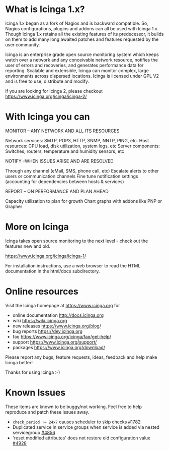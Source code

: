 # What is Icinga 1.x?

Icinga 1.x began as a fork of Nagios and is backward compatible.
So, Nagios configurations, plugins and addons can all be used with Icinga 1.x.
Though Icinga 1.x retains all the existing features of its predecessor, it builds
on them to add many long awaited patches and features requested by the user community.

Icinga is an enterprise grade open source monitoring system which keeps watch over a
network and any conceivable network resource, notifies the user of errors and recoveries,
and generates performance data for reporting.
Scalable and extensible, Icinga can monitor complex, large environments across dispersed
locations. Icinga is licensed under GPL V2 and is free to use, distribute and modify.

If you are looking for Icinga 2, please checkout https://www.icinga.org/icinga/icinga-2/

# With Icinga you can

MONITOR – ANY NETWORK AND ALL ITS RESOURCES

Network services: SMTP, POP3, HTTP, SNMP, NNTP, PING, etc.
Host resources: CPU load, disk utilization, system logs, etc
Server components: Switches, routers, temperature and humidity sensors, etc

NOTIFY –WHEN ISSUES ARISE AND ARE RESOLVED

Through any channel (eMail, SMS, phone call, etc)
Escalate alerts to other users or communication channels
Fine tune notification settings (accounting for dependencies between hosts & services)

REPORT – ON PERFORMANCE AND PLAN AHEAD

Capacity utilization to plan for growth
Chart graphs with addons like PNP or Grapher

# More on Icinga

Icinga takes open source monitoring to the next level - check out the features new and old.

https://www.icinga.org/icinga/icinga-1/

For installation instructions, use a web browser to read the HTML documentation
in the html/docs subdirectory.

# Online resources

Visit the Icinga homepage at https://www.icinga.org for

* online documentation 		http://docs.icinga.org
* wiki 				https://wiki.icinga.org
* new releases			https://www.icinga.org/blog/
* bug reports 			https://dev.icinga.org
* faq				https://www.icinga.org/icinga/faq/get-help/
* support			https://www.icinga.org/support/
* packages			https://www.icinga.org/download/

Please report any bugs, feature requests, ideas, feedback and help make Icinga
better!

Thanks for using Icinga :-)


# Known Issues

These items are known to be buggy/not working. Feel free to help reproduce and
patch these issues away.

* `check_period != 24x7` causes scheduler to skip checks [#1782](https://dev.icinga.org/issues/1782)
* Duplicated service in service groups when service is added via nested servicegroup [#4856](https://dev.icinga.org/issues/4856)
* 'reset modified attributes' does not restore old configuration value [#4928](https://dev.icinga.org/issues/4928)

